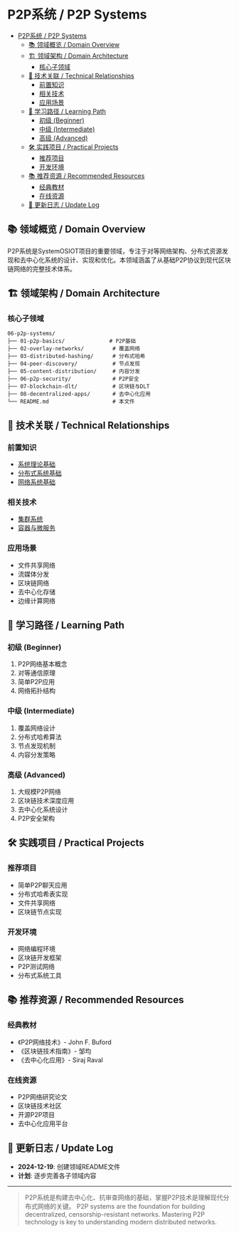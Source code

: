 # P2P系统 / P2P Systems


<!-- TOC START -->

- [P2P系统 / P2P Systems](#p2p系统-p2p-systems)
  - [📚 领域概览 / Domain Overview](#-领域概览-domain-overview)
  - [🏗️ 领域架构 / Domain Architecture](#-领域架构-domain-architecture)
    - [核心子领域](#核心子领域)
  - [🔗 技术关联 / Technical Relationships](#-技术关联-technical-relationships)
    - [前置知识](#前置知识)
    - [相关技术](#相关技术)
    - [应用场景](#应用场景)
  - [📖 学习路径 / Learning Path](#-学习路径-learning-path)
    - [初级 (Beginner)](#初级-beginner)
    - [中级 (Intermediate)](#中级-intermediate)
    - [高级 (Advanced)](#高级-advanced)
  - [🛠️ 实践项目 / Practical Projects](#-实践项目-practical-projects)
    - [推荐项目](#推荐项目)
    - [开发环境](#开发环境)
  - [📚 推荐资源 / Recommended Resources](#-推荐资源-recommended-resources)
    - [经典教材](#经典教材)
    - [在线资源](#在线资源)
  - [🔄 更新日志 / Update Log](#-更新日志-update-log)

<!-- TOC END -->

## 📚 领域概览 / Domain Overview

P2P系统是SystemOSIOT项目的重要领域，专注于对等网络架构、分布式资源发现和去中心化系统的设计、实现和优化。本领域涵盖了从基础P2P协议到现代区块链网络的完整技术体系。

## 🏗️ 领域架构 / Domain Architecture

### 核心子领域

```text
06-p2p-systems/
├── 01-p2p-basics/              # P2P基础
├── 02-overlay-networks/         # 覆盖网络
├── 03-distributed-hashing/      # 分布式哈希
├── 04-peer-discovery/           # 节点发现
├── 05-content-distribution/     # 内容分发
├── 06-p2p-security/             # P2P安全
├── 07-blockchain-dlt/           # 区块链与DLT
├── 08-decentralized-apps/       # 去中心化应用
└── README.md                    # 本文件
```

## 🔗 技术关联 / Technical Relationships

### 前置知识

- [系统理论基础](../01-system-theory/01-fundamentals/README.md)
- [分布式系统基础](../04-distributed-systems/README.md)
- [网络系统基础](../08-network-systems/README.md)

### 相关技术

- [集群系统](../05-cluster-systems/README.md)
- [容器与微服务](../07-container-microservices/README.md)

### 应用场景

- 文件共享网络
- 流媒体分发
- 区块链网络
- 去中心化存储
- 边缘计算网络

## 📖 学习路径 / Learning Path

### 初级 (Beginner)

1. P2P网络基本概念
2. 对等通信原理
3. 简单P2P应用
4. 网络拓扑结构

### 中级 (Intermediate)

1. 覆盖网络设计
2. 分布式哈希算法
3. 节点发现机制
4. 内容分发策略

### 高级 (Advanced)

1. 大规模P2P网络
2. 区块链技术深度应用
3. 去中心化系统设计
4. P2P安全架构

## 🛠️ 实践项目 / Practical Projects

### 推荐项目

- 简单P2P聊天应用
- 分布式哈希表实现
- 文件共享网络
- 区块链节点实现

### 开发环境

- 网络编程环境
- 区块链开发框架
- P2P测试网络
- 分布式系统工具

## 📚 推荐资源 / Recommended Resources

### 经典教材

- 《P2P网络技术》- John F. Buford
- 《区块链技术指南》- 邹均
- 《去中心化应用》- Siraj Raval

### 在线资源

- P2P网络研究论文
- 区块链技术社区
- 开源P2P项目
- 去中心化应用平台

## 🔄 更新日志 / Update Log

- **2024-12-19**: 创建领域README文件
- **计划**: 逐步完善各子领域内容

---

> P2P系统是构建去中心化、抗审查网络的基础，掌握P2P技术是理解现代分布式网络的关键。
> P2P systems are the foundation for building decentralized, censorship-resistant networks. Mastering P2P technology is key to understanding modern distributed networks.
